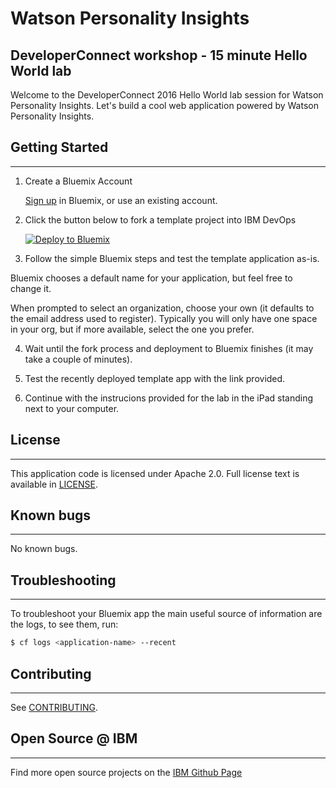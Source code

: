 # Watson Personality Insights
## DeveloperConnect workshop - 15 minute Hello World lab

  Welcome to the DeveloperConnect 2016 Hello World lab session for Watson Personality Insights. 
  Let's build a cool web application powered by Watson Personality Insights.


## Getting Started
---

1. Create a Bluemix Account

    [Sign up][sign_up] in Bluemix, or use an existing account.

2. Click the button below to fork a template project into IBM DevOps

    [![Deploy to Bluemix](https://bluemix.net/deploy/button.png)][deploy2bluemix]

3. Follow the simple Bluemix steps and test the template application as-is. 

  Bluemix chooses a default name for your application, but feel free to change it.

  When prompted to select an organization, choose your own (it defaults to the email address used to register). Typically you will only have one space in your org, but if more available, select the one you prefer. 

4. Wait until the fork process and deployment to Bluemix finishes (it may take a couple of minutes).

5. Test the recently deployed template app with the link provided.

6. Continue with the instrucions provided for the lab in the iPad standing next to your computer.


## License
---
  This application code is licensed under Apache 2.0. Full license text is available in [LICENSE](LICENSE).

## Known bugs
---
  No known bugs.

## Troubleshooting
---
To troubleshoot your Bluemix app the main useful source of information are the logs, to see them, run:

  ```sh
  $ cf logs <application-name> --recent
  ```

## Contributing
---
  See [CONTRIBUTING](CONTRIBUTING.md).

## Open Source @ IBM
---
  Find more open source projects on the [IBM Github Page](http://ibm.github.io/)

[deploy2bluemix]:https://bluemix.net/deploy?repository=https://github.com/DeveloperConnect/WatsonPiLab
[npm]:https://www.npmjs.com/
[nodejs]:http://nodejs.org/
[cloud_foundry]: https://github.com/cloudfoundry/cli
[getting_started]: http://www.ibm.com/smarterplanet/us/en/ibmwatson/developercloud/doc/getting_started/
[sign_up]: https://apps.admin.ibmcloud.com/manage/trial/bluemix.html?cm_mmc=WatsonDeveloperCloud-_-LandingSiteGetStarted-_-x-_-CreateAnAccountOnBluemixCLI
